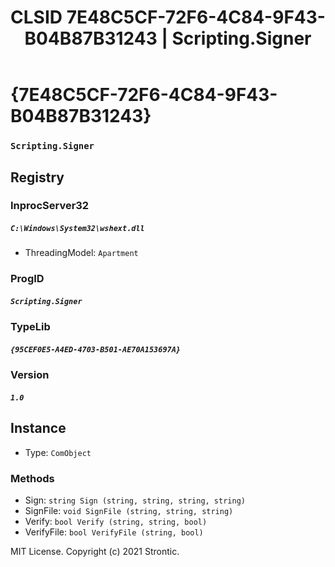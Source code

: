 ﻿---
title: "CLSID 7E48C5CF-72F6-4C84-9F43-B04B87B31243 | Scripting.Signer"
excerpt: What is COM-Object CLSID 7E48C5CF-72F6-4C84-9F43-B04B87B31243?
---

# {7E48C5CF-72F6-4C84-9F43-B04B87B31243}

### `Scripting.Signer`

## Registry


### InprocServer32

##### `C:\Windows\System32\wshext.dll`
* ThreadingModel: `Apartment`

### ProgID

##### `Scripting.Signer`

### TypeLib

##### `{95CEF0E5-A4ED-4703-B501-AE70A153697A}`

### Version

##### `1.0`

## Instance

* Type: `ComObject`

### Methods

* Sign: `string Sign (string, string, string, string)`
* SignFile: `void SignFile (string, string, string)`
* Verify: `bool Verify (string, string, bool)`
* VerifyFile: `bool VerifyFile (string, bool)`

MIT License. Copyright (c) 2021 Strontic.


